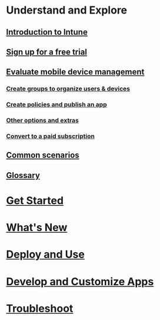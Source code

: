 # Understand and Explore
## [Introduction to Intune](introduction-to-microsoft-intune.md)
## [Sign up for a free trial](sign-up-for-a-30-day-free-trial-of-microsoft-intune.md)
## [Evaluate mobile device management](mobile-device-management-trial-guide-microsoft-intune.md)
### [Create groups to organize users & devices](get-started-with-a-30-day-trial-of-microsoft-intune-step-3.md)
### [Create policies and publish an app](get-started-with-a-30-day-trial-of-microsoft-intune-step-4.md)
### [Other options and extras](get-started-with-a-30-day-trial-of-microsoft-intune-step-6.md)
### [Convert to a paid subscription](get-started-with-a-30-day-trial-of-microsoft-intune-step-7.md)
## [Common scenarios](common-ways-to-use-intune.md)
## [Glossary](intune-glossary.md)

# [Get Started](/intune/get-started/get-started)
# [What's New](/intune/whats-new/whats-new-in-microsoft-intune)
<!-- # [Plan and Design](/intune/plan-design/ways-to-do-enterprise-mobility) -->
# [Deploy and Use](/intune/deploy-use/overview-of-device-and-app-lifecycles-in-microsoft-intune)
# [Develop and Customize Apps](/intune/develop/intune-app-sdk)
# [Troubleshoot](/intune/troubleshoot/general-troubleshooting-tips-for-microsoft-intune)
